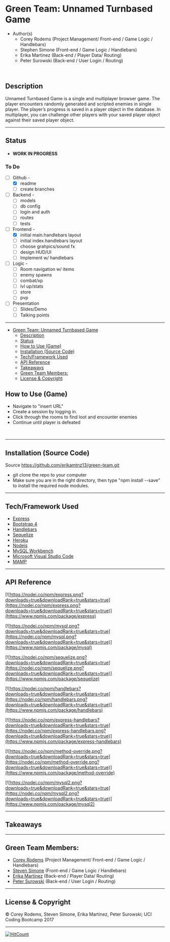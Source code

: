 # Green Team: Unnamed Turnbased Game
- Author(s)
    - Corey Rodems (Project Management/ Front-end / Game Logic / Handlebars)
    - Stephen Simone (Front-end / Game Logic / Handlebars)
    - Erika Martinez (Back-end / Player Data/ Routing)
    - Peter Surowski (Back-end / User Login / Routing)

<br>

## Description
Unnamed Turnbased Game is a single and multiplayer browser game. The player encounters randomly generated and scripted enemies in single player. The player’s progress is saved in a player object in the database. In multiplayer, you can challenge other players with your saved player object against their saved player object. 


---
## Status
- #### WORK IN PROGRESS

### To Do
- [ ] Github -
    - [x] readme
    - [ ] create branches  
- [ ] Backend - 
    - [ ] models
    - [ ] db config
    - [ ] login and auth
    - [ ] routes
    - [ ] tests
- [ ] Frontend - 
    - [x] initial main.handlebars layout
    - [ ] initial index.handlebars layout
    - [ ] choose grahpics/sound fx
    - [ ] design HUD/UI
    - [ ] Implement w/ handlebars
- [ ] Logic - 
    - [ ] Room navigation w/ items
    - [ ] enemy spawns
    - [ ] combat/xp
    - [ ] lvl up/stats
    - [ ] store
    - [ ] pvp
- [ ] Presentation
    - [ ] Slides/Demo
    - [ ] Talking points

---
<!-- TOC -->

- [Green Team: Unnamed Turnbased Game](#green-team-unnamed-turnbased-game)
    - [Description](#description)
    - [Status](#status)
    - [How to Use (Game)](#how-to-use-game)
    - [Installation (Source Code)](#installation-source-code)
    - [Tech/Framework Used](#techframework-used)
    - [API Reference](#api-reference)
    - [Takeaways](#takeaways)
    - [Green Team Members:](#green-team-members)
    - [License & Copyright](#license-copyright)

<!-- /TOC -->


## How to Use (Game)
- Navigate to "insert URL"
- Create a session by logging in.
- Click through the rooms to find loot and encounter enemies
- Continue until player is defeated
</br>



---
## Installation (Source Code)
Source https://github.com/erikamtnz13/green-team.git
- git clone the repo to your computer
- Make sure you are in the right directory, then type "npm install --save" to install the required node modules.

---
## Tech/Framework Used

- [Express](https://expressjs.com/ "express")
- [Bootstrap 4](http://getbootstrap.com/ "bootstrap")
- [Handlebars](http://handlebarsjs.com/installation.html "handlebars")
- [Sequelize](http://docs.sequelizejs.com/ "sequelize")
- [Heroku](https://heroku.com "heroku")
- [Nodejs](https://nodejs.org/en/ "Nodejs")
- [MySQL Workbench](https://www.mysql.com/products/workbench/ "MySQL Workbench")
- [Microsoft Visual Studio Code](https://code.visualstudio.com/ "Visual Studio Code")
- [MAMP](https://www.mamp.info/en/downloads/ "MAMP")

---
## API Reference
[![https://nodei.co/npm/express.png?downloads=true&downloadRank=true&stars=true](https://nodei.co/npm/express.png?downloads=true&downloadRank=true&stars=true)](https://www.npmjs.com/package/express)

[![https://nodei.co/npm/mysql.png?downloads=true&downloadRank=true&stars=true](https://nodei.co/npm/mysql.png?downloads=true&downloadRank=true&stars=true)](https://www.npmjs.com/package/mysql)

[![https://nodei.co/npm/sequelize.png?downloads=true&downloadRank=true&stars=true](https://nodei.co/npm/sequelize.png?downloads=true&downloadRank=true&stars=true)](https://www.npmjs.com/package/sequelize)

[![https://nodei.co/npm/handlebars?downloads=true&downloadRank=true&stars=true](https://nodei.co/npm/handlebars.png?downloads=true&downloadRank=true&stars=true)](https://www.npmjs.com/package/handlebars)

[![https://nodei.co/npm/express-handlebars?downloads=true&downloadRank=true&stars=true](https://nodei.co/npm/express-handlebars.png?downloads=true&downloadRank=true&stars=true)](https://www.npmjs.com/package/express-handlebars)

[![https://nodei.co/npm/method-override.png?downloads=true&downloadRank=true&stars=true](https://nodei.co/npm/method-override.png?downloads=true&downloadRank=true&stars=true)](https://www.npmjs.com/package/method-override)


[![https://nodei.co/npm/mysql2.png?downloads=true&downloadRank=true&stars=true](https://nodei.co/npm/mysql2.png?downloads=true&downloadRank=true&stars=true)](https://www.npmjs.com/package/mysql2)



---


## Takeaways


---

## Green Team Members:
- [Corey Rodems](https://github.com/coreyro "Corey Rodems") (Project Management/ Front-end / Game Logic / Handlebars)
- [Steven Simone](https://github.com/theRealScoobaSteve "Steven Simone") (Front-end / Game Logic / Handlebars)
- [Erika Martinez](https://github.com/erikamtnz13 "Erica Martinez") (Back-end / Player Data/ Routing)
- [Peter Surowski](https://github.com/PeterSurowski "Peter Surowski") (Back-end / User Login / Routing)
---

## License & Copyright
© Corey Rodems, Steven Simone, Erika Martinez, Peter Surowski; UCI Coding Bootcamp 2017



---

[![HitCount](https://hitt.herokuapp.com/erikamtnz13/green-team.svg)](https://github.com/erikamtnz13/green-team)

